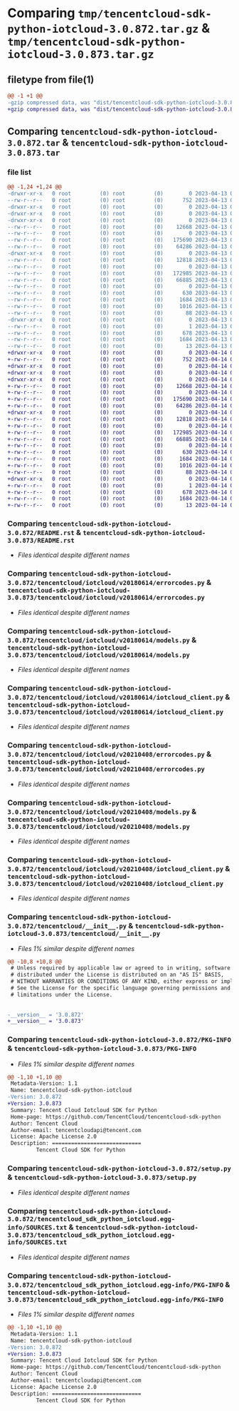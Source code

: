 # Comparing `tmp/tencentcloud-sdk-python-iotcloud-3.0.872.tar.gz` & `tmp/tencentcloud-sdk-python-iotcloud-3.0.873.tar.gz`

## filetype from file(1)

```diff
@@ -1 +1 @@
-gzip compressed data, was "dist/tencentcloud-sdk-python-iotcloud-3.0.872.tar", last modified: Thu Apr 13 00:43:48 2023, max compression
+gzip compressed data, was "dist/tencentcloud-sdk-python-iotcloud-3.0.873.tar", last modified: Fri Apr 14 00:39:44 2023, max compression
```

## Comparing `tencentcloud-sdk-python-iotcloud-3.0.872.tar` & `tencentcloud-sdk-python-iotcloud-3.0.873.tar`

### file list

```diff
@@ -1,24 +1,24 @@
-drwxr-xr-x   0 root         (0) root         (0)        0 2023-04-13 00:43:48.000000 tencentcloud-sdk-python-iotcloud-3.0.872/
--rw-r--r--   0 root         (0) root         (0)      752 2023-04-13 00:43:48.000000 tencentcloud-sdk-python-iotcloud-3.0.872/README.rst
-drwxr-xr-x   0 root         (0) root         (0)        0 2023-04-13 00:43:48.000000 tencentcloud-sdk-python-iotcloud-3.0.872/tencentcloud/
-drwxr-xr-x   0 root         (0) root         (0)        0 2023-04-13 00:43:48.000000 tencentcloud-sdk-python-iotcloud-3.0.872/tencentcloud/iotcloud/
-drwxr-xr-x   0 root         (0) root         (0)        0 2023-04-13 00:43:48.000000 tencentcloud-sdk-python-iotcloud-3.0.872/tencentcloud/iotcloud/v20180614/
--rw-r--r--   0 root         (0) root         (0)    12668 2023-04-13 00:43:48.000000 tencentcloud-sdk-python-iotcloud-3.0.872/tencentcloud/iotcloud/v20180614/errorcodes.py
--rw-r--r--   0 root         (0) root         (0)        0 2023-04-13 00:43:48.000000 tencentcloud-sdk-python-iotcloud-3.0.872/tencentcloud/iotcloud/v20180614/__init__.py
--rw-r--r--   0 root         (0) root         (0)   175690 2023-04-13 00:43:48.000000 tencentcloud-sdk-python-iotcloud-3.0.872/tencentcloud/iotcloud/v20180614/models.py
--rw-r--r--   0 root         (0) root         (0)    64286 2023-04-13 00:43:48.000000 tencentcloud-sdk-python-iotcloud-3.0.872/tencentcloud/iotcloud/v20180614/iotcloud_client.py
-drwxr-xr-x   0 root         (0) root         (0)        0 2023-04-13 00:43:48.000000 tencentcloud-sdk-python-iotcloud-3.0.872/tencentcloud/iotcloud/v20210408/
--rw-r--r--   0 root         (0) root         (0)    12818 2023-04-13 00:43:48.000000 tencentcloud-sdk-python-iotcloud-3.0.872/tencentcloud/iotcloud/v20210408/errorcodes.py
--rw-r--r--   0 root         (0) root         (0)        0 2023-04-13 00:43:48.000000 tencentcloud-sdk-python-iotcloud-3.0.872/tencentcloud/iotcloud/v20210408/__init__.py
--rw-r--r--   0 root         (0) root         (0)   172985 2023-04-13 00:43:48.000000 tencentcloud-sdk-python-iotcloud-3.0.872/tencentcloud/iotcloud/v20210408/models.py
--rw-r--r--   0 root         (0) root         (0)    66885 2023-04-13 00:43:48.000000 tencentcloud-sdk-python-iotcloud-3.0.872/tencentcloud/iotcloud/v20210408/iotcloud_client.py
--rw-r--r--   0 root         (0) root         (0)        0 2023-04-13 00:43:48.000000 tencentcloud-sdk-python-iotcloud-3.0.872/tencentcloud/iotcloud/__init__.py
--rw-r--r--   0 root         (0) root         (0)      630 2023-04-13 00:43:48.000000 tencentcloud-sdk-python-iotcloud-3.0.872/tencentcloud/__init__.py
--rw-r--r--   0 root         (0) root         (0)     1684 2023-04-13 00:43:48.000000 tencentcloud-sdk-python-iotcloud-3.0.872/PKG-INFO
--rw-r--r--   0 root         (0) root         (0)     1016 2023-04-13 00:43:48.000000 tencentcloud-sdk-python-iotcloud-3.0.872/setup.py
--rw-r--r--   0 root         (0) root         (0)       88 2023-04-13 00:43:48.000000 tencentcloud-sdk-python-iotcloud-3.0.872/setup.cfg
-drwxr-xr-x   0 root         (0) root         (0)        0 2023-04-13 00:43:48.000000 tencentcloud-sdk-python-iotcloud-3.0.872/tencentcloud_sdk_python_iotcloud.egg-info/
--rw-r--r--   0 root         (0) root         (0)        1 2023-04-13 00:43:48.000000 tencentcloud-sdk-python-iotcloud-3.0.872/tencentcloud_sdk_python_iotcloud.egg-info/dependency_links.txt
--rw-r--r--   0 root         (0) root         (0)      678 2023-04-13 00:43:48.000000 tencentcloud-sdk-python-iotcloud-3.0.872/tencentcloud_sdk_python_iotcloud.egg-info/SOURCES.txt
--rw-r--r--   0 root         (0) root         (0)     1684 2023-04-13 00:43:48.000000 tencentcloud-sdk-python-iotcloud-3.0.872/tencentcloud_sdk_python_iotcloud.egg-info/PKG-INFO
--rw-r--r--   0 root         (0) root         (0)       13 2023-04-13 00:43:48.000000 tencentcloud-sdk-python-iotcloud-3.0.872/tencentcloud_sdk_python_iotcloud.egg-info/top_level.txt
+drwxr-xr-x   0 root         (0) root         (0)        0 2023-04-14 00:39:44.000000 tencentcloud-sdk-python-iotcloud-3.0.873/
+-rw-r--r--   0 root         (0) root         (0)      752 2023-04-14 00:39:43.000000 tencentcloud-sdk-python-iotcloud-3.0.873/README.rst
+drwxr-xr-x   0 root         (0) root         (0)        0 2023-04-14 00:39:44.000000 tencentcloud-sdk-python-iotcloud-3.0.873/tencentcloud/
+drwxr-xr-x   0 root         (0) root         (0)        0 2023-04-14 00:39:44.000000 tencentcloud-sdk-python-iotcloud-3.0.873/tencentcloud/iotcloud/
+drwxr-xr-x   0 root         (0) root         (0)        0 2023-04-14 00:39:44.000000 tencentcloud-sdk-python-iotcloud-3.0.873/tencentcloud/iotcloud/v20180614/
+-rw-r--r--   0 root         (0) root         (0)    12668 2023-04-14 00:39:43.000000 tencentcloud-sdk-python-iotcloud-3.0.873/tencentcloud/iotcloud/v20180614/errorcodes.py
+-rw-r--r--   0 root         (0) root         (0)        0 2023-04-14 00:39:43.000000 tencentcloud-sdk-python-iotcloud-3.0.873/tencentcloud/iotcloud/v20180614/__init__.py
+-rw-r--r--   0 root         (0) root         (0)   175690 2023-04-14 00:39:43.000000 tencentcloud-sdk-python-iotcloud-3.0.873/tencentcloud/iotcloud/v20180614/models.py
+-rw-r--r--   0 root         (0) root         (0)    64286 2023-04-14 00:39:43.000000 tencentcloud-sdk-python-iotcloud-3.0.873/tencentcloud/iotcloud/v20180614/iotcloud_client.py
+drwxr-xr-x   0 root         (0) root         (0)        0 2023-04-14 00:39:44.000000 tencentcloud-sdk-python-iotcloud-3.0.873/tencentcloud/iotcloud/v20210408/
+-rw-r--r--   0 root         (0) root         (0)    12818 2023-04-14 00:39:43.000000 tencentcloud-sdk-python-iotcloud-3.0.873/tencentcloud/iotcloud/v20210408/errorcodes.py
+-rw-r--r--   0 root         (0) root         (0)        0 2023-04-14 00:39:43.000000 tencentcloud-sdk-python-iotcloud-3.0.873/tencentcloud/iotcloud/v20210408/__init__.py
+-rw-r--r--   0 root         (0) root         (0)   172985 2023-04-14 00:39:43.000000 tencentcloud-sdk-python-iotcloud-3.0.873/tencentcloud/iotcloud/v20210408/models.py
+-rw-r--r--   0 root         (0) root         (0)    66885 2023-04-14 00:39:43.000000 tencentcloud-sdk-python-iotcloud-3.0.873/tencentcloud/iotcloud/v20210408/iotcloud_client.py
+-rw-r--r--   0 root         (0) root         (0)        0 2023-04-14 00:39:43.000000 tencentcloud-sdk-python-iotcloud-3.0.873/tencentcloud/iotcloud/__init__.py
+-rw-r--r--   0 root         (0) root         (0)      630 2023-04-14 00:39:43.000000 tencentcloud-sdk-python-iotcloud-3.0.873/tencentcloud/__init__.py
+-rw-r--r--   0 root         (0) root         (0)     1684 2023-04-14 00:39:44.000000 tencentcloud-sdk-python-iotcloud-3.0.873/PKG-INFO
+-rw-r--r--   0 root         (0) root         (0)     1016 2023-04-14 00:39:43.000000 tencentcloud-sdk-python-iotcloud-3.0.873/setup.py
+-rw-r--r--   0 root         (0) root         (0)       88 2023-04-14 00:39:44.000000 tencentcloud-sdk-python-iotcloud-3.0.873/setup.cfg
+drwxr-xr-x   0 root         (0) root         (0)        0 2023-04-14 00:39:44.000000 tencentcloud-sdk-python-iotcloud-3.0.873/tencentcloud_sdk_python_iotcloud.egg-info/
+-rw-r--r--   0 root         (0) root         (0)        1 2023-04-14 00:39:44.000000 tencentcloud-sdk-python-iotcloud-3.0.873/tencentcloud_sdk_python_iotcloud.egg-info/dependency_links.txt
+-rw-r--r--   0 root         (0) root         (0)      678 2023-04-14 00:39:44.000000 tencentcloud-sdk-python-iotcloud-3.0.873/tencentcloud_sdk_python_iotcloud.egg-info/SOURCES.txt
+-rw-r--r--   0 root         (0) root         (0)     1684 2023-04-14 00:39:44.000000 tencentcloud-sdk-python-iotcloud-3.0.873/tencentcloud_sdk_python_iotcloud.egg-info/PKG-INFO
+-rw-r--r--   0 root         (0) root         (0)       13 2023-04-14 00:39:44.000000 tencentcloud-sdk-python-iotcloud-3.0.873/tencentcloud_sdk_python_iotcloud.egg-info/top_level.txt
```

### Comparing `tencentcloud-sdk-python-iotcloud-3.0.872/README.rst` & `tencentcloud-sdk-python-iotcloud-3.0.873/README.rst`

 * *Files identical despite different names*

### Comparing `tencentcloud-sdk-python-iotcloud-3.0.872/tencentcloud/iotcloud/v20180614/errorcodes.py` & `tencentcloud-sdk-python-iotcloud-3.0.873/tencentcloud/iotcloud/v20180614/errorcodes.py`

 * *Files identical despite different names*

### Comparing `tencentcloud-sdk-python-iotcloud-3.0.872/tencentcloud/iotcloud/v20180614/models.py` & `tencentcloud-sdk-python-iotcloud-3.0.873/tencentcloud/iotcloud/v20180614/models.py`

 * *Files identical despite different names*

### Comparing `tencentcloud-sdk-python-iotcloud-3.0.872/tencentcloud/iotcloud/v20180614/iotcloud_client.py` & `tencentcloud-sdk-python-iotcloud-3.0.873/tencentcloud/iotcloud/v20180614/iotcloud_client.py`

 * *Files identical despite different names*

### Comparing `tencentcloud-sdk-python-iotcloud-3.0.872/tencentcloud/iotcloud/v20210408/errorcodes.py` & `tencentcloud-sdk-python-iotcloud-3.0.873/tencentcloud/iotcloud/v20210408/errorcodes.py`

 * *Files identical despite different names*

### Comparing `tencentcloud-sdk-python-iotcloud-3.0.872/tencentcloud/iotcloud/v20210408/models.py` & `tencentcloud-sdk-python-iotcloud-3.0.873/tencentcloud/iotcloud/v20210408/models.py`

 * *Files identical despite different names*

### Comparing `tencentcloud-sdk-python-iotcloud-3.0.872/tencentcloud/iotcloud/v20210408/iotcloud_client.py` & `tencentcloud-sdk-python-iotcloud-3.0.873/tencentcloud/iotcloud/v20210408/iotcloud_client.py`

 * *Files identical despite different names*

### Comparing `tencentcloud-sdk-python-iotcloud-3.0.872/tencentcloud/__init__.py` & `tencentcloud-sdk-python-iotcloud-3.0.873/tencentcloud/__init__.py`

 * *Files 1% similar despite different names*

```diff
@@ -10,8 +10,8 @@
 # Unless required by applicable law or agreed to in writing, software
 # distributed under the License is distributed on an "AS IS" BASIS,
 # WITHOUT WARRANTIES OR CONDITIONS OF ANY KIND, either express or implied.
 # See the License for the specific language governing permissions and
 # limitations under the License.
 
 
-__version__ = '3.0.872'
+__version__ = '3.0.873'
```

### Comparing `tencentcloud-sdk-python-iotcloud-3.0.872/PKG-INFO` & `tencentcloud-sdk-python-iotcloud-3.0.873/PKG-INFO`

 * *Files 1% similar despite different names*

```diff
@@ -1,10 +1,10 @@
 Metadata-Version: 1.1
 Name: tencentcloud-sdk-python-iotcloud
-Version: 3.0.872
+Version: 3.0.873
 Summary: Tencent Cloud Iotcloud SDK for Python
 Home-page: https://github.com/TencentCloud/tencentcloud-sdk-python
 Author: Tencent Cloud
 Author-email: tencentcloudapi@tencent.com
 License: Apache License 2.0
 Description: ============================
         Tencent Cloud SDK for Python
```

### Comparing `tencentcloud-sdk-python-iotcloud-3.0.872/setup.py` & `tencentcloud-sdk-python-iotcloud-3.0.873/setup.py`

 * *Files identical despite different names*

### Comparing `tencentcloud-sdk-python-iotcloud-3.0.872/tencentcloud_sdk_python_iotcloud.egg-info/SOURCES.txt` & `tencentcloud-sdk-python-iotcloud-3.0.873/tencentcloud_sdk_python_iotcloud.egg-info/SOURCES.txt`

 * *Files identical despite different names*

### Comparing `tencentcloud-sdk-python-iotcloud-3.0.872/tencentcloud_sdk_python_iotcloud.egg-info/PKG-INFO` & `tencentcloud-sdk-python-iotcloud-3.0.873/tencentcloud_sdk_python_iotcloud.egg-info/PKG-INFO`

 * *Files 1% similar despite different names*

```diff
@@ -1,10 +1,10 @@
 Metadata-Version: 1.1
 Name: tencentcloud-sdk-python-iotcloud
-Version: 3.0.872
+Version: 3.0.873
 Summary: Tencent Cloud Iotcloud SDK for Python
 Home-page: https://github.com/TencentCloud/tencentcloud-sdk-python
 Author: Tencent Cloud
 Author-email: tencentcloudapi@tencent.com
 License: Apache License 2.0
 Description: ============================
         Tencent Cloud SDK for Python
```

